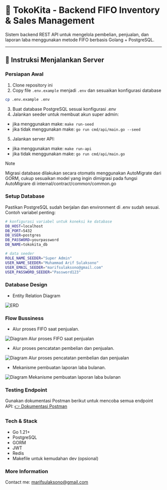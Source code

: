 # 🏪 TokoKita - Backend FIFO Inventory & Sales Management

Sistem backend REST API untuk mengelola pembelian, penjualan, dan laporan laba menggunakan metode FIFO berbasis Golang + PostgreSQL.

---

## 🚀 Instruksi Menjalankan Server
### Persiapan Awal
1. Clone repository ini
2. Copy file `.env.example` menjadi `.env` dan sesuaikan konfigurasi database

```bash
cp .env.example .env
```

3. Buat database PostgreSQL sesuai konfigurasi .env
4. Jalankan seeder untuk membuat akun super admin:
- jika menggunakan make: ```make run-seed```
- jika tidak menggunakan make: ```go run cmd/api/main.go --seed```
5. Jalankan server API:
- jika menggunakan make: ```make run-api```
- jika tidak menggunakan make: ```go run cmd/api/main.go```

> [!NOTE]
> Migrasi database dilakukan secara otomatis menggunakan AutoMigrate dari GORM, cukup sesuaikan model yang ingin dimigrasi pada fungsi AutoMigrare di internal/contract/common/common.go

### Setup Database
Pastikan PostgreSQL sudah berjalan dan environment di .env sudah sesuai. Contoh variabel penting:
```bash
# konfigurasi variabel untuk koneksi ke database
DB_HOST=localhost
DB_PORT=5432
DB_USER=postgres
DB_PASSWORD=yourpassword
DB_NAME=tokokita_db

# data seeder
ROLE_NAME_SEEDER="Super Admin"
USER_NAME_SEEDER="Muhammad Arif Sulaksono"
USER_EMAIL_SEEDER="marifsulaksono@gmail.com"
USER_PASSWORD_SEEDER="Password123"
```

### Database Design
- Entity Relation Diagram

![ERD](https://drive.google.com/file/d/1hXQoQ-dWClWyUUfDAf0aR6wTgRD3oyxs/view?usp=sharing)

### Flow Bussiness
- Alur proses FIFO saat penjualan.

![Diagram Alur proses FIFO saat penjualan](https://drive.google.com/file/d/1G30LYELVy49X-3OoGg4isV0YmOv5VACu/view?usp=sharing)

- Alur proses pencatatan pembelian dan penjualan.

![Diagram Alur proses pencatatan pembelian dan penjualan](https://drive.google.com/file/d/1LZC1eZY5rX7RbSwC8seDlFHC3WLmDqoW/view?usp=sharing)

- Mekanisme pembuatan laporan laba bulanan.

![Diagram Mekanisme pembuatan laporan laba bulanan](https://drive.google.com/file/d/1WC7_hZ8EEiUemvJDlsXGgVFpIimzeGpk/view?usp=sharing)

### Testing Endpoint
Gunakan dokumentasi Postman berikut untuk mencoba semua endpoint API: [👉 Dokumentasi Postman](https://documenter.getpostman.com/view/30332593/2sB2cd5JDR)

### Tech & Stack
- Go 1.21+
- PostgreSQL
- GORM
- JWT
- Redis
- Makefile untuk kemudahan dev (opsional)

### More Information
Contact me: [marifsulaksono@gmail.com](mailto:marifsulaksono@gmail.com)
